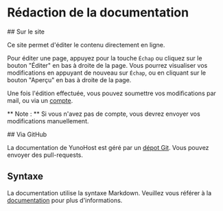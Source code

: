 # Rédaction de la documentation

## Sur le site

Ce site permet d'éditer le contenu directement en ligne.
 
Pour éditer une page, appuyez pour la touche `Échap` ou cliquez sur le bouton "Éditer" en bas à droite de la page. Vous pourrez visualiser vos modifications en appuyant de nouveau sur `Échap`, ou en cliquant sur le bouton "Aperçu" en bas à droite de la page.

Une fois l'édition effectuée, vous pouvez soumettre vos modifications par mail, ou via un [compte](/accounting_fr).

** Note : ** Si vous n'avez pas de compte, vous devrez envoyer vos modifications manuellement.

## Via GitHub

La documentation de YunoHost est géré par un [dépot Git](https://github.com/YunoHost/doc). Vous pouvez envoyer des pull-requests. 

## Syntaxe

La documentation utilise la syntaxe Markdown. Veuillez vous référer à la [documentation](http://daringfireball.net/projects/markdown/syntax) pour plus d'informations.
